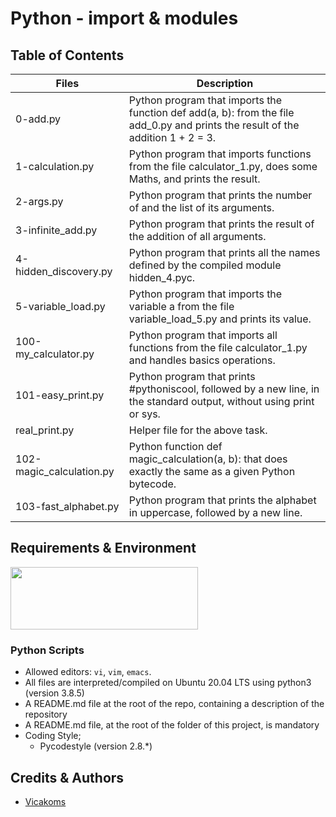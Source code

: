 # Python - import & modules

## Table of Contents

| Files | Description |
| --- | --- |
| 0-add.py	| Python program that imports the function def add(a, b): from the file add_0.py and prints the result of the addition 1 + 2 = 3. |
| 1-calculation.py	| Python program that imports functions from the file calculator_1.py, does some Maths, and prints the result. |
| 2-args.py	| Python program that prints the number of and the list of its arguments. |
| 3-infinite_add.py	| Python program that prints the result of the addition of all arguments. |
| 4-hidden_discovery.py	| Python program that prints all the names defined by the compiled module hidden_4.pyc. |
| 5-variable_load.py	| Python program that imports the variable a from the file variable_load_5.py and prints its value. |
| 100-my_calculator.py	| Python program that imports all functions from the file calculator_1.py and handles basics operations. |
| 101-easy_print.py	| Python program that prints #pythoniscool, followed by a new line, in the standard output, without using print or sys. |
| real_print.py	| Helper file for the above task. |
| 102-magic_calculation.py	| Python function def magic_calculation(a, b): that does exactly the same as a given Python bytecode. |
| 103-fast_alphabet.py	| Python program that prints the alphabet in uppercase, followed by a new line. |



## Requirements & Environment
<img src="https://alx-apply.hbtn.io/brand_alx/share_image_2019.jpg" width="300" height="100" />

### Python Scripts
- Allowed editors: `vi`, `vim`, `emacs`.
- All files are interpreted/compiled on Ubuntu 20.04 LTS using python3 (version 3.8.5)
- A README.md file at the root of the repo, containing a description of the repository
- A README.md file, at the root of the folder of this project, is mandatory
- Coding Style;
  - Pycodestyle (version 2.8.*)

## Credits & Authors
- [Vicakoms](https://github.com/Vicakoms)
